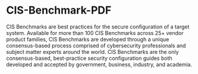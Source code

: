 # CIS-Benchmark-PDF

CIS Benchmarks are best practices for the secure configuration of a target system. Available for more than 100 CIS Benchmarks across 25+ vendor product families, CIS Benchmarks are developed through a unique consensus-based process comprised of cybersecurity professionals and subject matter experts around the world. CIS Benchmarks are the only consensus-based, best-practice security configuration guides both developed and accepted by government, business, industry, and academia.
